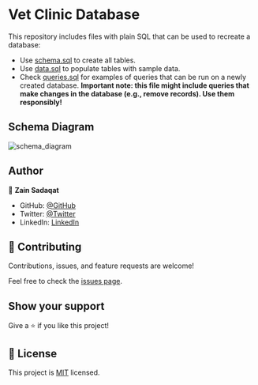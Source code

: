 # Vet Clinic Database

This repository includes files with plain SQL that can be used to recreate a database:

- Use [schema.sql](./schema.sql) to create all tables.
- Use [data.sql](./data.sql) to populate tables with sample data.
- Check [queries.sql](./queries.sql) for examples of queries that can be run on a newly created database. **Important note: this file might include queries that make changes in the database (e.g., remove records). Use them responsibly!**

## Schema Diagram

![schema_diagram](https://user-images.githubusercontent.com/83048208/147141033-e533a4bf-d48f-4fe7-8255-ff9c09958cfa.png)

## Author

👤 **Zain Sadaqat**

- GitHub: [@GitHub](https://github.com/zainsadaqat)
- Twitter: [@Twitter](https://twitter.com/zain_sadaqat)
- LinkedIn: [LinkedIn](https://linkedin.com/in/zain-sadaqat)


## 🤝 Contributing

Contributions, issues, and feature requests are welcome!

Feel free to check the [issues page](../../issues/).

## Show your support

Give a ⭐️ if you like this project!


## 📝 License

This project is [MIT](./MIT.md) licensed.
